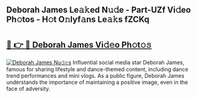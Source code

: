 ## Deborah James Le𝚊𝚔ed N𝚞𝚍e - Part-UZf Vi𝚍eo Ph𝚘tos - H𝚘t O𝚗lyf𝚊ns Le𝚊𝚔s fZCKq

# <h2><a href="http://hf391z2.feru.top/?c=Deborah+James">🔗 👉 🔴 Deborah James Vi𝚍𝚎o Ph𝚘t𝚘𝚜</a></h2>

[![Deborah James Nu𝚍𝚎s](https://i.imgur.com/0TWrTi3.gif)](http://hf391z2.feru.top/?c=Deborah+James)
Influential social media star Deborah James, famous for sharing lifestyle and dance-themed content, including dance trend performances and mini vlogs. As a public figure, Deborah James understands the importance of maintaining a positive image, even in the face of adversity. 
